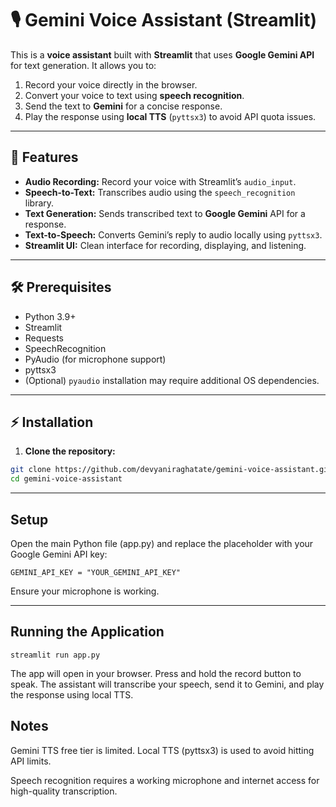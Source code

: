 # 🎙 Gemini Voice Assistant (Streamlit)

This is a **voice assistant** built with **Streamlit** that uses **Google Gemini API** for text generation. It allows you to:

1. Record your voice directly in the browser.
2. Convert your voice to text using **speech recognition**.
3. Send the text to **Gemini** for a concise response.
4. Play the response using **local TTS** (`pyttsx3`) to avoid API quota issues.

---

## 🔹 Features

- **Audio Recording:** Record your voice with Streamlit’s `audio_input`.
- **Speech-to-Text:** Transcribes audio using the `speech_recognition` library.
- **Text Generation:** Sends transcribed text to **Google Gemini** API for a response.
- **Text-to-Speech:** Converts Gemini’s reply to audio locally using `pyttsx3`.
- **Streamlit UI:** Clean interface for recording, displaying, and listening.

---

## 🛠 Prerequisites

- Python 3.9+
- Streamlit
- Requests
- SpeechRecognition
- PyAudio (for microphone support)
- pyttsx3
- (Optional) `pyaudio` installation may require additional OS dependencies.

---

## ⚡ Installation

1. **Clone the repository:**

```bash
git clone https://github.com/devyaniraghatate/gemini-voice-assistant.git
cd gemini-voice-assistant
```
---

## Setup

Open the main Python file (app.py) and replace the placeholder with your Google Gemini API key:
```
GEMINI_API_KEY = "YOUR_GEMINI_API_KEY"
```

Ensure your microphone is working.

----

## Running the Application
```
streamlit run app.py
```

The app will open in your browser. Press and hold the record button to speak. The assistant will transcribe your speech, send it to Gemini, and play the response using local TTS.

## Notes

Gemini TTS free tier is limited. Local TTS (pyttsx3) is used to avoid hitting API limits.

Speech recognition requires a working microphone and internet access for high-quality transcription.
